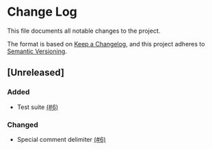 # Change Log

This file documents all notable changes to the project.

The format is based on [Keep a Changelog](https://keepachangelog.com/en/1.0.0/),
and this project adheres to [Semantic
Versioning](https://semver.org/spec/v2.0.0.html).

## [Unreleased]

### Added

- Test suite [(#6)](https://github.com/andrewjstryker/makefile-helper/issues/6)

### Changed

- Special comment delimiter [(#6)](https://github.com/andrewjstryker/makefile-helper/issues/6)
